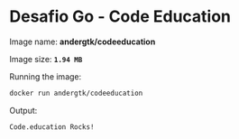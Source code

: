 
# Desafio Go - Code Education

Image name: **andergtk/codeeducation**

Image size: **`1.94 MB`**

Running the image:

```sh
docker run andergtk/codeeducation
```

Output:

    Code.education Rocks!
